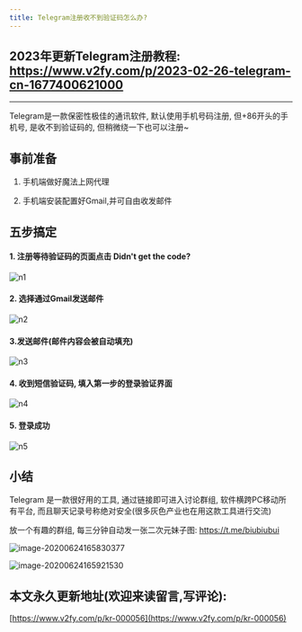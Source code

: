 ```yaml
---
title: Telegram注册收不到验证码怎么办?
---
```




## 2023年更新Telegram注册教程:  https://www.v2fy.com/p/2023-02-26-telegram-cn-1677400621000



----



Telegram是一款保密性极佳的通讯软件, 默认使用手机号码注册, 但+86开头的手机号, 是收不到验证码的, 但稍微绕一下也可以注册~



## 事前准备

1. 手机端做好魔法上网代理 

2. 手机端安装配置好Gmail,并可自由收发邮件



## 五步搞定



#### 1. 注册等待验证码的页面点击 Didn't get the code?



![n1](https://www.v2fy.com/asset/0i/jikemiji/jikemiji-md/kr-000056.assets/n1.png)



#### 2. 选择通过Gmail发送邮件



![n2](https://www.v2fy.com/asset/0i/jikemiji/jikemiji-md/kr-000056.assets/n2-2989565.png)



####  3.发送邮件(邮件内容会被自动填充)

![n3](https://www.v2fy.com/asset/0i/jikemiji/jikemiji-md/kr-000056.assets/n3.png)



####  4. 收到短信验证码, 填入第一步的登录验证界面



![n4](https://www.v2fy.com/asset/0i/jikemiji/jikemiji-md/kr-000056.assets/n4.png)

#### 5. 登录成功



![n5](https://www.v2fy.com/asset/0i/jikemiji/jikemiji-md/kr-000056.assets/n5.png)









## 小结

Telegram 是一款很好用的工具, 通过链接即可进入讨论群组, 软件横跨PC移动所有平台, 而且聊天记录号称绝对安全(很多灰色产业也在用这款工具进行交流)



放一个有趣的群组, 每三分钟自动发一张二次元妹子图: https://t.me/biubiubui



![image-20200624165830377](https://www.v2fy.com/asset/0i/jikemiji/jikemiji-md/kr-000056.assets/image-20200624165830377.png)

![image-20200624165921530](https://www.v2fy.com/asset/0i/jikemiji/jikemiji-md/kr-000056.assets/image-20200624165921530.png)


## 本文永久更新地址(欢迎来读留言,写评论):

[https://www.v2fy.com/p/kr-000056](https://www.v2fy.com/p/kr-000056)
